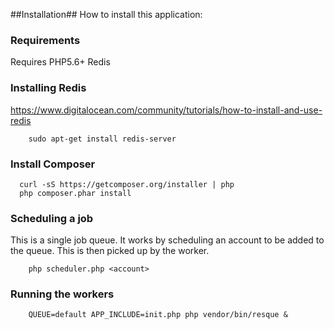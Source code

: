 ##Installation##
How to install this application:

### Requirements ###
Requires PHP5.6+
Redis

### Installing Redis ###

https://www.digitalocean.com/community/tutorials/how-to-install-and-use-redis

```
    sudo apt-get install redis-server
```

### Install Composer ###

  ```
    curl -sS https://getcomposer.org/installer | php
    php composer.phar install
  ```
 
### Scheduling a job ###

This is a single job queue. It works by scheduling an account to be added to the queue. This is then picked up by the worker.

```
    php scheduler.php <account>
```

### Running the workers ###

```
    QUEUE=default APP_INCLUDE=init.php php vendor/bin/resque &
```

